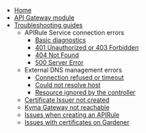* [Home](/)
* [API Gateway module](../README.md)
* [Troubleshooting guides](./README.md)
  * APIRule Service connection errors
    * [Basic diagnostics](./03-00-cannot-connect-to-service/03-00-apigateway-connect-api-rule.md)
    * [401 Unauthorized or 403 Forbidden](./03-00-cannot-connect-to-service/03-01-401-unaythorized-403-forbidden.md)
    * [404 Not Found](./03-00-cannot-connect-to-service/03-02-404-not-found.md)
    * [500 Server Error](./03-00-cannot-connect-to-service/03-03-500-server-error.md)
  * External DNS management errors
    * [Connection refused or timeout](./03-10-dns-mgt/03-10-dns-mgt-connection-refused.md)
    * [Could not resolve host](./03-10-dns-mgt/03-11-dns-mgt-could-not-resolve-host.md)
    * [Resource ignored by the controller](./03-10-dns-mgt/03-12-dns-mgt-resource-ignored.md)
  * [Certificate Issuer not created](./03-20-cert-mgt-issuer-not-created.md)
  * [Kyma Gateway not reachable](./03-30-gateway-not-reachable.md)
  * [Issues when creating an APIRule](./03-40-api-rule-troubleshooting.md)
  * [Issues with certificates on Gardener](./03-50-certificates-gardener.md)
